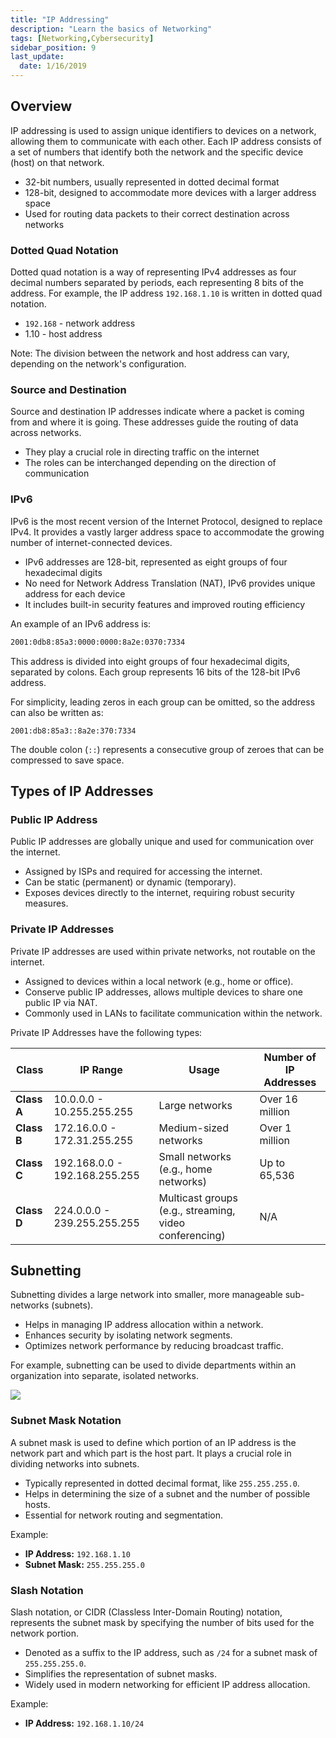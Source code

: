 ```yaml
---
title: "IP Addressing"
description: "Learn the basics of Networking"
tags: [Networking,Cybersecurity]
sidebar_position: 9
last_update:
  date: 1/16/2019
---
```



## Overview

IP addressing is used to assign unique identifiers to devices on a network, allowing them to communicate with each other. Each IP address consists of a set of numbers that identify both the network and the specific device (host) on that network.

- 32-bit numbers, usually represented in dotted decimal format
- 128-bit, designed to accommodate more devices with a larger address space
- Used for routing data packets to their correct destination across networks

### Dotted Quad Notation

Dotted quad notation is a way of representing IPv4 addresses as four decimal numbers separated by periods, each representing 8 bits of the address. For example, the IP address `192.168.1.10` is written in dotted quad notation.

- `192.168` - network address
- 1.10 - host address

Note: The division between the network and host address can vary, depending on the network's configuration.

### Source and Destination

Source and destination IP addresses indicate where a packet is coming from and where it is going. These addresses guide the routing of data across networks.

- They play a crucial role in directing traffic on the internet
- The roles can be interchanged depending on the direction of communication

### IPv6

IPv6 is the most recent version of the Internet Protocol, designed to replace IPv4. It provides a vastly larger address space to accommodate the growing number of internet-connected devices.

- IPv6 addresses are 128-bit, represented as eight groups of four hexadecimal digits
- No need for Network Address Translation (NAT), IPv6 provides unique address for each device
- It includes built-in security features and improved routing efficiency

An example of an IPv6 address is:

```bash 
2001:0db8:85a3:0000:0000:8a2e:0370:7334
```

This address is divided into eight groups of four hexadecimal digits, separated by colons. Each group represents 16 bits of the 128-bit IPv6 address. 

For simplicity, leading zeros in each group can be omitted, so the address can also be written as:

`2001:db8:85a3::8a2e:370:7334`

The double colon (`::`) represents a consecutive group of zeroes that can be compressed to save space.


## Types of IP Addresses 

### Public IP Address

Public IP addresses are globally unique and used for communication over the internet.

- Assigned by ISPs and required for accessing the internet.
- Can be static (permanent) or dynamic (temporary).
- Exposes devices directly to the internet, requiring robust security measures.

### Private IP Addresses

Private IP addresses are used within private networks, not routable on the internet.

- Assigned to devices within a local network (e.g., home or office).
- Conserve public IP addresses, allows multiple devices to share one public IP via NAT.
- Commonly used in LANs to facilitate communication within the network.

Private IP Addresses have the following types:

| **Class**     | **IP Range**                  | **Usage**                             | **Number of IP Addresses**       |
|---------------|-------------------------------|---------------------------------------|----------------------------------|
| **Class A**   | 10.0.0.0 - 10.255.255.255     | Large networks                        | Over 16 million                  |
| **Class B**   | 172.16.0.0 - 172.31.255.255   | Medium-sized networks                 | Over 1 million                   |
| **Class C**   | 192.168.0.0 - 192.168.255.255 | Small networks (e.g., home networks)  | Up to 65,536                  |
| **Class D**   | 224.0.0.0 - 239.255.255.255   | Multicast groups (e.g., streaming, video conferencing) | N/A |



## Subnetting

Subnetting divides a large network into smaller, more manageable sub-networks (subnets).

- Helps in managing IP address allocation within a network.
- Enhances security by isolating network segments.
- Optimizes network performance by reducing broadcast traffic.

For example, subnetting can be used to divide departments within an organization into separate, isolated networks.

![](/img/docs/networking-basics-ip-addressinggggg-subnetting.png)


### Subnet Mask Notation

A subnet mask is used to define which portion of an IP address is the network part and which part is the host part. It plays a crucial role in dividing networks into subnets.

- Typically represented in dotted decimal format, like `255.255.255.0`.
- Helps in determining the size of a subnet and the number of possible hosts.
- Essential for network routing and segmentation.

Example:

- **IP Address:** `192.168.1.10`
- **Subnet Mask:** `255.255.255.0`

### Slash Notation

Slash notation, or CIDR (Classless Inter-Domain Routing) notation, represents the subnet mask by specifying the number of bits used for the network portion.

- Denoted as a suffix to the IP address, such as `/24` for a subnet mask of `255.255.255.0`.
- Simplifies the representation of subnet masks.
- Widely used in modern networking for efficient IP address allocation.

Example:

- **IP Address:** `192.168.1.10/24`